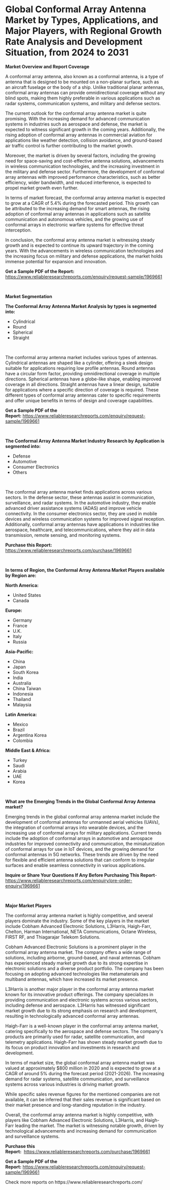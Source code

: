 <p><h1>Global Conformal Array Antenna Market by Types, Applications, and Major Players, with Regional Growth Rate Analysis and Development Situation, from 2024 to 2031</h1></p><p><strong>Market Overview and Report Coverage</strong></p>
<p><p>A conformal array antenna, also known as a conformal antenna, is a type of antenna that is designed to be mounted on a non-planar surface, such as an aircraft fuselage or the body of a ship. Unlike traditional planar antennas, conformal array antennas can provide omnidirectional coverage without any blind spots, making them highly preferable in various applications such as radar systems, communication systems, and military and defense sectors.</p><p>The current outlook for the conformal array antenna market is quite promising. With the increasing demand for advanced communication systems in industries such as aerospace and defense, the market is expected to witness significant growth in the coming years. Additionally, the rising adoption of conformal array antennas in commercial aviation for applications like weather detection, collision avoidance, and ground-based air traffic control is further contributing to the market growth.</p><p>Moreover, the market is driven by several factors, including the growing need for space-saving and cost-effective antenna solutions, advancements in wireless communication technologies, and the increasing investment in the military and defense sector. Furthermore, the development of conformal array antennas with improved performance characteristics, such as better efficiency, wider bandwidth, and reduced interference, is expected to propel market growth even further.</p><p>In terms of market forecast, the conformal array antenna market is expected to grow at a CAGR of 5.4% during the forecasted period. This growth can be attributed to the increasing demand for smart antennas, the rising adoption of conformal array antennas in applications such as satellite communication and autonomous vehicles, and the growing use of conformal arrays in electronic warfare systems for effective threat interception.</p><p>In conclusion, the conformal array antenna market is witnessing steady growth and is expected to continue its upward trajectory in the coming years. With the advancements in wireless communication technologies and the increasing focus on military and defense applications, the market holds immense potential for expansion and innovation.</p></p>
<p><strong>Get a Sample PDF of the Report:</strong> <a href="https://www.reliableresearchreports.com/enquiry/request-sample/1969661">https://www.reliableresearchreports.com/enquiry/request-sample/1969661</a></p>
<p>&nbsp;</p>
<p><strong>Market Segmentation</strong></p>
<p><strong>The Conformal Array Antenna Market Analysis by types is segmented into:</strong></p>
<p><ul><li>Cylindrical</li><li>Round</li><li>Spherical</li><li>Straight</li></ul></p>
<p>&nbsp;</p>
<p><p>The conformal array antenna market includes various types of antennas. Cylindrical antennas are shaped like a cylinder, offering a sleek design suitable for applications requiring low profile antennas. Round antennas have a circular form factor, providing omnidirectional coverage in multiple directions. Spherical antennas have a globe-like shape, enabling improved coverage in all directions. Straight antennas have a linear design, suitable for applications where a specific direction of coverage is required. These different types of conformal array antennas cater to specific requirements and offer unique benefits in terms of design and coverage capabilities.</p></p>
<p><strong>Get a Sample PDF of the Report:</strong>&nbsp;<a href="https://www.reliableresearchreports.com/enquiry/request-sample/1969661">https://www.reliableresearchreports.com/enquiry/request-sample/1969661</a></p>
<p>&nbsp;</p>
<p><strong>The Conformal Array Antenna Market Industry Research by Application is segmented into:</strong></p>
<p><ul><li>Defense</li><li>Automotive</li><li>Consumer Electronics</li><li>Others</li></ul></p>
<p>&nbsp;</p>
<p><p>The conformal array antenna market finds applications across various sectors. In the defense sector, these antennas assist in communication, surveillance, and radar systems. In the automotive industry, they enable advanced driver assistance systems (ADAS) and improve vehicle connectivity. In the consumer electronics sector, they are used in mobile devices and wireless communication systems for improved signal reception. Additionally, conformal array antennas have applications in industries like aerospace, healthcare, and telecommunications, where they aid in data transmission, remote sensing, and monitoring systems.</p></p>
<p><strong>Purchase this Report:</strong>&nbsp; <a href="https://www.reliableresearchreports.com/purchase/1969661">https://www.reliableresearchreports.com/purchase/1969661</a></p>
<p>&nbsp;</p>
<p><strong>In terms of Region, the Conformal Array Antenna Market Players available by Region are:</strong></p>
<p>
    <p> <strong> North America: </strong>
        <ul>
            <li>United States</li>
            <li>Canada</li>
        </ul>
        </p> 
    <p> <strong> Europe: </strong>
        <ul>
            <li>Germany</li>
            <li>France</li>
            <li>U.K.</li>
            <li>Italy</li>
            <li>Russia</li>
        </ul>
        </p> 
    <p> <strong> Asia-Pacific: </strong>
        <ul>
            <li>China</li>
            <li>Japan</li>
            <li>South Korea</li>
            <li>India</li>
            <li>Australia</li>
            <li>China Taiwan</li>
            <li>Indonesia</li>
            <li>Thailand</li>
            <li>Malaysia</li>
        </ul>
        </p> 
    <p> <strong> Latin America: </strong>
        <ul>
            <li>Mexico</li>
            <li>Brazil</li>
            <li>Argentina Korea</li>
            <li>Colombia</li>
        </ul>
        </p> 
    <p> <strong> Middle East & Africa: </strong>
        <ul>
            <li>Turkey</li>
            <li>Saudi</li>
            <li>Arabia</li>
            <li>UAE</li>
            <li>Korea</li>
        </ul>
    </p>
    </p>
<p>&nbsp;</p>
<p><strong>What are the Emerging Trends in the Global Conformal Array Antenna market?</strong></p>
<p><p>Emerging trends in the global conformal array antenna market include the development of conformal antennas for unmanned aerial vehicles (UAVs), the integration of conformal arrays into wearable devices, and the increasing use of conformal arrays for military applications. Current trends include the adoption of conformal arrays in automotive and aerospace industries for improved connectivity and communication, the miniaturization of conformal arrays for use in IoT devices, and the growing demand for conformal antennas in 5G networks. These trends are driven by the need for flexible and efficient antenna solutions that can conform to irregular surfaces and enable seamless connectivity in various applications.</p></p>
<p><strong>Inquire or Share Your Questions If Any Before Purchasing This Report</strong>- <a href="https://www.reliableresearchreports.com/enquiry/pre-order-enquiry/1969661">https://www.reliableresearchreports.com/enquiry/pre-order-enquiry/1969661</a></p>
<p>&nbsp;</p>
<p><strong>Major Market Players</strong></p>
<p><p>The conformal array antenna market is highly competitive, and several players dominate the industry. Some of the key players in the market include Cobham Advanced Electronic Solutions, L3Harris, Haigh-Farr, Chelton, Harman International, NETA Communications, Octane Wireless, FIRST RF, and Thiagarajar Telekom Solutions.</p><p>Cobham Advanced Electronic Solutions is a prominent player in the conformal array antenna market. The company offers a wide range of solutions, including airborne, ground-based, and naval antennas. Cobham has experienced steady market growth due to its strong expertise in electronic solutions and a diverse product portfolio. The company has been focusing on adopting advanced technologies like metamaterials and multiband antennas, which have increased its market presence.</p><p>L3Harris is another major player in the conformal array antenna market known for its innovative product offerings. The company specializes in providing communication and electronic systems across various sectors, including defense and aerospace. L3Harris has witnessed significant market growth due to its strong emphasis on research and development, resulting in technologically advanced conformal array antennas.</p><p>Haigh-Farr is a well-known player in the conformal array antenna market, catering specifically to the aerospace and defense sectors. The company's products are primarily used for radar, satellite communication, and telemetry applications. Haigh-Farr has shown steady market growth due to its focus on product innovation and investments in research and development.</p><p>In terms of market size, the global conformal array antenna market was valued at approximately $800 million in 2020 and is expected to grow at a CAGR of around 5% during the forecast period (2021-2026). The increasing demand for radar systems, satellite communication, and surveillance systems across various industries is driving market growth.</p><p>While specific sales revenue figures for the mentioned companies are not available, it can be inferred that their sales revenue is significant based on their market presence and long-standing reputation in the industry.</p><p>Overall, the conformal array antenna market is highly competitive, with players like Cobham Advanced Electronic Solutions, L3Harris, and Haigh-Farr leading the market. The market is witnessing notable growth, driven by technological advancements and increasing demand for communication and surveillance systems.</p></p>
<p><strong>Purchase this Report:</strong>&nbsp;&nbsp;<a href="https://www.reliableresearchreports.com/purchase/1969661">https://www.reliableresearchreports.com/purchase/1969661</a></p>
<p></p>
<p><strong>Get a Sample PDF of the Report:</strong>&nbsp;<a href="https://www.reliableresearchreports.com/enquiry/request-sample/1969661">https://www.reliableresearchreports.com/enquiry/request-sample/1969661</a></p>
<p>Check more reports on https://www.reliableresearchreports.com/</p>